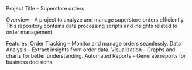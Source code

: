 Project Title – Superstore orders

Overview - A project to analyze and manage superstore orders efficiently.
This repository contains data processing scripts and insights related to order management.

Features:
Order Tracking – Monitor and manage orders seamlessly.
Data Analysis – Extract insights from order data.
Visualization – Graphs and charts for better understanding.
Automated Reports – Generate reports for business decisions.
